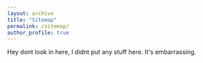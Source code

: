 ```yaml
---
layout: archive
title: "Sitemap"
permalink: /sitemap/
author_profile: true
---
```


Hey dont look in here, I didnt put any stuff here. It's embarrassing.

